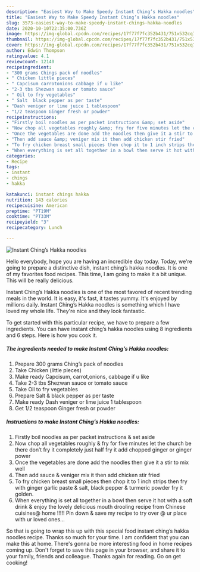 ```yaml
---
description: "Easiest Way to Make Speedy Instant Ching’s Hakka noodles"
title: "Easiest Way to Make Speedy Instant Ching’s Hakka noodles"
slug: 3573-easiest-way-to-make-speedy-instant-chings-hakka-noodles
date: 2020-10-10T22:35:00.736Z
image: https://img-global.cpcdn.com/recipes/17f77f7fc352b431/751x532cq70/instant-chings-hakka-noodles-recipe-main-photo.jpg
thumbnail: https://img-global.cpcdn.com/recipes/17f77f7fc352b431/751x532cq70/instant-chings-hakka-noodles-recipe-main-photo.jpg
cover: https://img-global.cpcdn.com/recipes/17f77f7fc352b431/751x532cq70/instant-chings-hakka-noodles-recipe-main-photo.jpg
author: Edwin Thompson
ratingvalue: 4.1
reviewcount: 12140
recipeingredient:
- "300 grams Chings pack of noodles"
- " Chicken little pieces"
- " Capcisum carrotonions cabbage if u like"
- "2-3 tbs Shezwan sauce or tomato sauce"
- " Oil to fry vegetables"
- " Salt  black pepper as per taste"
- "Dash veniger or lime juice 1 tablespoon"
- "1/2 teaspoon Ginger fresh or powder"
recipeinstructions:
- "Firstly boil noodles as per packet instructions &amp; set aside"
- "Now chop all vegetables roughly &amp; fry for five minutes let the church be there don’t fry it completely just half fry it add chopped ginger or ginger power"
- "Once the vegetables are done add the noodles then give it a stir to mix well"
- "Then add sauce &amp; veniger mix it then add chicken stir fried"
- "To fry chicken breast small pieces then chop it to 1 inch strips then fry with ginger garlic paste &amp; salt, black pepper &amp; turmeric powder fry it golden."
- "When everything is set all together in a bowl then serve it hot with a soft drink &amp; enjoy the lovely delicious mouth drooling recipe from Chinese cuisines@ home !!!!! Pin down &amp; save my recipe to try over @ ur place with ur loved ones..."
categories:
- Recipe
tags:
- instant
- chings
- hakka

katakunci: instant chings hakka 
nutrition: 143 calories
recipecuisine: American
preptime: "PT19M"
cooktime: "PT33M"
recipeyield: "3"
recipecategory: Lunch

---
```



![Instant Ching’s Hakka noodles](https://img-global.cpcdn.com/recipes/17f77f7fc352b431/751x532cq70/instant-chings-hakka-noodles-recipe-main-photo.jpg)

Hello everybody, hope you are having an incredible day today. Today, we're going to prepare a distinctive dish, instant ching’s hakka noodles. It is one of my favorites food recipes. This time, I am going to make it a bit unique. This will be really delicious.



Instant Ching’s Hakka noodles is one of the most favored of recent trending meals in the world. It is easy, it's fast, it tastes yummy. It's enjoyed by millions daily. Instant Ching’s Hakka noodles is something which I have loved my whole life. They're nice and they look fantastic.


To get started with this particular recipe, we have to prepare a few ingredients. You can have instant ching’s hakka noodles using 8 ingredients and 6 steps. Here is how you cook it.

<!--inarticleads1-->

##### The ingredients needed to make Instant Ching’s Hakka noodles:

1. Prepare 300 grams Ching’s pack of noodles
1. Take  Chicken (little pieces)
1. Make ready  Capcisum, carrot,onions, cabbage if u like
1. Take 2-3 tbs Shezwan sauce or tomato sauce
1. Take  Oil to fry vegetables
1. Prepare  Salt &amp; black pepper as per taste
1. Make ready Dash veniger or lime juice 1 tablespoon
1. Get 1/2 teaspoon Ginger fresh or powder




<!--inarticleads2-->

##### Instructions to make Instant Ching’s Hakka noodles:

1. Firstly boil noodles as per packet instructions &amp; set aside
1. Now chop all vegetables roughly &amp; fry for five minutes let the church be there don’t fry it completely just half fry it add chopped ginger or ginger power
1. Once the vegetables are done add the noodles then give it a stir to mix well
1. Then add sauce &amp; veniger mix it then add chicken stir fried
1. To fry chicken breast small pieces then chop it to 1 inch strips then fry with ginger garlic paste &amp; salt, black pepper &amp; turmeric powder fry it golden.
1. When everything is set all together in a bowl then serve it hot with a soft drink &amp; enjoy the lovely delicious mouth drooling recipe from Chinese cuisines@ home !!!!! Pin down &amp; save my recipe to try over @ ur place with ur loved ones...




So that is going to wrap this up with this special food instant ching’s hakka noodles recipe. Thanks so much for your time. I am confident that you can make this at home. There's gonna be more interesting food in home recipes coming up. Don't forget to save this page in your browser, and share it to your family, friends and colleague. Thanks again for reading. Go on get cooking!
